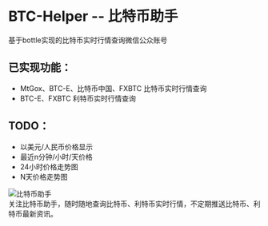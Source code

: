 BTC-Helper -- 比特币助手
========================
基于bottle实现的比特币实时行情查询微信公众账号  

已实现功能：
---------
* MtGox、BTC-E、比特币中国、FXBTC 比特币实时行情查询
* BTC-E、FXBTC 利特币实时行情查询

TODO：
---------
* 以美元/人民币价格显示
* 最近n分钟/小时/天价格
* 24小时价格走势图
* N天价格走势图


![比特币助手](http://forsave-myself.stor.sinaapp.com/btc-helper_258x258.jpg)  
关注比特币助手，随时随地查询比特币、利特币实时行情，不定期推送比特币、利特币最新资讯。
